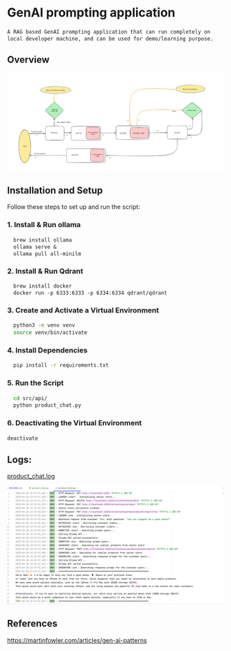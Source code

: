 # GenAI prompting application
    A RAG based GenAI prompting application that can run completely on local developer machine, and can be used for demo/learning purpose.

## Overview
![prompt_flow.png](docs/prompt_flow.png)

## Installation and Setup

Follow these steps to set up and run the script:

### 1. Install & Run ollama
```shell
  brew install ollama
  ollama serve &
  ollama pull all-minilm
```

### 2. Install & Run Qdrant
```shell
  brew install docker
  docker run -p 6333:6333 -p 6334:6334 qdrant/qdrant
```

### 3. Create and Activate a Virtual Environment
```bash
  python3 -m venv venv
  source venv/bin/activate
```

### 4. Install Dependencies
```bash
  pip install -r requirements.txt
```

### 5. Run the Script
```bash  
  cd src/api/
  python product_chat.py
```

### 6. Deactivating the Virtual Environment
```bash
deactivate
```

## Logs:
[product_chat.log](logs/product_chat.log)

![logs.png](docs/logs.png)

## References
https://martinfowler.com/articles/gen-ai-patterns